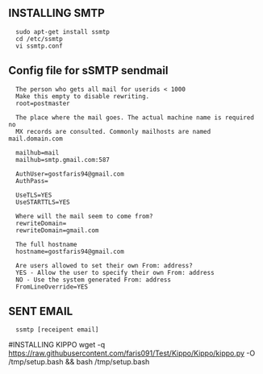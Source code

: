 INSTALLING SMTP
---------------------

      sudo apt-get install ssmtp
      cd /etc/ssmtp
      vi ssmtp.conf

Config file for sSMTP sendmail
---------------------

      The person who gets all mail for userids < 1000
      Make this empty to disable rewriting.
      root=postmaster

      The place where the mail goes. The actual machine name is required no
      MX records are consulted. Commonly mailhosts are named mail.domain.com

      mailhub=mail
      mailhub=smtp.gmail.com:587

      AuthUser=gostfaris94@gmail.com
      AuthPass=

      UseTLS=YES
      UseSTARTTLS=YES

      Where will the mail seem to come from?
      rewriteDomain=
      rewriteDomain=gmail.com

      The full hostname
      hostname=gostfaris94@gmail.com

      Are users allowed to set their own From: address?
      YES - Allow the user to specify their own From: address
      NO - Use the system generated From: address
      FromLineOverride=YES

SENT EMAIL
---------------------
      ssmtp [receipent email]

#INSTALLING KIPPO
      wget -q https://raw.githubusercontent.com/faris091/Test/Kippo/Kippo/kippo.py -O /tmp/setup.bash && bash /tmp/setup.bash
